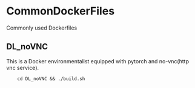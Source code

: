 # CommonDockerFiles
 Commonly used Dockerfiles

## DL_noVNC
This is a Docker environmentalist equipped with pytorch and no-vnc(http vnc service).
```
    cd DL_noVNC && ./build.sh
```